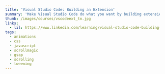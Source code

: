 ```yaml
---
title: 'Visual Studio Code: Building an Extension'
summary: 'Make Visual Studio Code do what you want by building extensions. Apply web development tools and APIs to create a new tool inside Visual Studio Code. Create and modify themes, automate tasks by adding commands and more.'
thumb: /images/courses/vscodeext_tn.jpg
links:
  - lil: https://www.linkedin.com/learning/visual-studio-code-building-an-extension
tags:
  - animations
  - css
  - javascript
  - scrollmagic
  - gsap
  - scrolling
  - tweening
---
```

